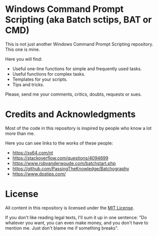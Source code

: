 # Windows Command Prompt Scripting (aka Batch sctips, BAT or CMD)

This is not just another Windows Command Prompt Scripting repository. This one is mine.

Here you will find:
- Useful one-line functions for simple and frequently used tasks.
- Useful functions for complex tasks.
- Templates for your scripts.
- Tips and tricks.

Please, send me your comments, critics, doubts, requests or sues.

# Credits and Acknowledgments

Most of the code in this repository is inspired by people who know a lot more than me.

Here you can see links to the works of these people:
- https://ss64.com/nt
- https://stackoverflow.com/questions/4094699
- https://www.robvanderwoude.com/batchstart.php
- https://github.com/PassingTheKnowledge/Batchography
- https://www.dostips.com/

# License

All content in this repository is licensed under the [MIT License](LICENSE).

If you don't like reading legal texts, I'll sum it up in one sentence: "Do whatever you want, you can even make money, and you don't have to mention me. Just don't blame me if something breaks".
